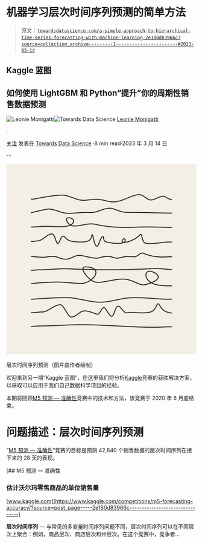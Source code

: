 # 机器学习层次时间序列预测的简单方法

> 原文：[`towardsdatascience.com/a-simple-approach-to-hierarchical-time-series-forecasting-with-machine-learning-2e180d83966c?source=collection_archive---------1-----------------------#2023-03-14`](https://towardsdatascience.com/a-simple-approach-to-hierarchical-time-series-forecasting-with-machine-learning-2e180d83966c?source=collection_archive---------1-----------------------#2023-03-14)

## Kaggle 蓝图

## 如何使用 LightGBM 和 Python“提升”你的周期性销售数据预测

[](https://medium.com/@iamleonie?source=post_page-----2e180d83966c--------------------------------)![Leonie Monigatti](https://medium.com/@iamleonie?source=post_page-----2e180d83966c--------------------------------)[](https://towardsdatascience.com/?source=post_page-----2e180d83966c--------------------------------)![Towards Data Science](https://towardsdatascience.com/?source=post_page-----2e180d83966c--------------------------------) [Leonie Monigatti](https://medium.com/@iamleonie?source=post_page-----2e180d83966c--------------------------------)

·

[关注](https://medium.com/m/signin?actionUrl=https%3A%2F%2Fmedium.com%2F_%2Fsubscribe%2Fuser%2F3a38da70d8dc&operation=register&redirect=https%3A%2F%2Ftowardsdatascience.com%2Fa-simple-approach-to-hierarchical-time-series-forecasting-with-machine-learning-2e180d83966c&user=Leonie+Monigatti&userId=3a38da70d8dc&source=post_page-3a38da70d8dc----2e180d83966c---------------------post_header-----------) 发表在 [Towards Data Science](https://towardsdatascience.com/?source=post_page-----2e180d83966c--------------------------------) ·8 min read·2023 年 3 月 14 日[](https://medium.com/m/signin?actionUrl=https%3A%2F%2Fmedium.com%2F_%2Fvote%2Ftowards-data-science%2F2e180d83966c&operation=register&redirect=https%3A%2F%2Ftowardsdatascience.com%2Fa-simple-approach-to-hierarchical-time-series-forecasting-with-machine-learning-2e180d83966c&user=Leonie+Monigatti&userId=3a38da70d8dc&source=-----2e180d83966c---------------------clap_footer-----------)

--

[](https://medium.com/m/signin?actionUrl=https%3A%2F%2Fmedium.com%2F_%2Fbookmark%2Fp%2F2e180d83966c&operation=register&redirect=https%3A%2F%2Ftowardsdatascience.com%2Fa-simple-approach-to-hierarchical-time-series-forecasting-with-machine-learning-2e180d83966c&source=-----2e180d83966c---------------------bookmark_footer-----------)![](img/a12cc1074687ea692350259d6b5e4ec7.png)

层次时间序列预测（图片由作者绘制）

欢迎来到另一期“Kaggle 蓝图”，在这里我们将分析[Kaggle](https://www.kaggle.com/)竞赛的获胜解决方案，以获取可以应用于我们自己数据科学项目的经验。

本期将回顾[M5 预测 — 准确性](https://www.kaggle.com/competitions/m5-forecasting-accuracy/)竞赛中的技术和方法，该竞赛于 2020 年 6 月底结束。

# 问题描述：层次时间序列预测

“[M5 预测 — 准确性](https://www.kaggle.com/competitions/m5-forecasting-accuracy/)”竞赛的目标是预测 42,840 个销售数据的层次时间序列在接下来的 28 天的表现。

[](https://www.kaggle.com/competitions/m5-forecasting-accuracy/?source=post_page-----2e180d83966c--------------------------------) [## M5 预测 — 准确性

### 估计沃尔玛零售商品的单位销售量

[www.kaggle.com](https://www.kaggle.com/competitions/m5-forecasting-accuracy/?source=post_page-----2e180d83966c--------------------------------)

**层次时间序列** — 与常见的多变量时间序列问题不同，层次时间序列可以在不同层次上聚合：例如，商品层次、商店层次和州层次。在这个竞赛中，竞争者…
